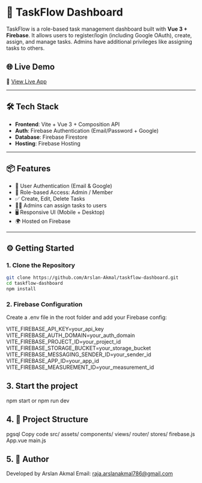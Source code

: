 # 🚀 TaskFlow Dashboard

TaskFlow is a role-based task management dashboard built with **Vue 3 + Firebase**. It allows users to register/login (including Google OAuth), create, assign, and manage tasks. Admins have additional privileges like assigning tasks to others.

## 🌐 Live Demo

🔗 [View Live App](https://taskflow-83dd3.web.app)

---

## 🛠️ Tech Stack

- **Frontend**: Vite + Vue 3 + Composition API
- **Auth**: Firebase Authentication (Email/Password + Google)
- **Database**: Firebase Firestore
- **Hosting**: Firebase Hosting

---

## 📦 Features

- 🔐 User Authentication (Email & Google)
- 👥 Role-based Access: Admin / Member
- ✅ Create, Edit, Delete Tasks
- 👨‍💼 Admins can assign tasks to users
- 🖥 Responsive UI (Mobile + Desktop)
- 🌍 Hosted on Firebase

---

## ⚙️ Getting Started

### 1. Clone the Repository

```bash
git clone https://github.com/Arslan-Akmal/taskflow-dashboard.git
cd taskflow-dashboard
npm install

```

### 2. Firebase Configuration

Create a .env file in the root folder and add your Firebase config:

VITE_FIREBASE_API_KEY=your_api_key
VITE_FIREBASE_AUTH_DOMAIN=your_auth_domain
VITE_FIREBASE_PROJECT_ID=your_project_id
VITE_FIREBASE_STORAGE_BUCKET=your_storage_bucket
VITE_FIREBASE_MESSAGING_SENDER_ID=your_sender_id
VITE_FIREBASE_APP_ID=your_app_id
VITE_FIREBASE_MEASUREMENT_ID=your_measurement_id

## 3. Start the project

npm start
or
npm run dev

## 4. 📁 Project Structure

pgsql
Copy code
src/
assets/
components/
views/
router/
stores/
firebase.js
App.vue
main.js

## 5. 🙌 Author

Developed by Arslan Akmal
Email: raja.arslanakmal786@gmail.com
